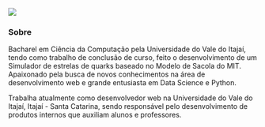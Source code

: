 <img src="https://raw.githubusercontent.com/mlesouza/mlesouza/master/images/cover.png"></img>

<h3>Sobre</h3>

Bacharel em Ciência da Computação pela Universidade do Vale do Itajaí, tendo como trabalho de conclusão de curso, feito o desenvolvimento de um Simulador de estrelas de quarks baseado no Modelo de Sacola do MIT.
Apaixonado pela busca de novos conhecimentos na área de desenvolvimento web e grande entusiasta em Data Science e Python.

Trabalha atualmente como desenvolvedor web na Universidade do Vale do Itajaí, Itajaí - Santa Catarina, sendo responsável pelo desenvolvimento de produtos internos que auxiliam alunos e professores.
